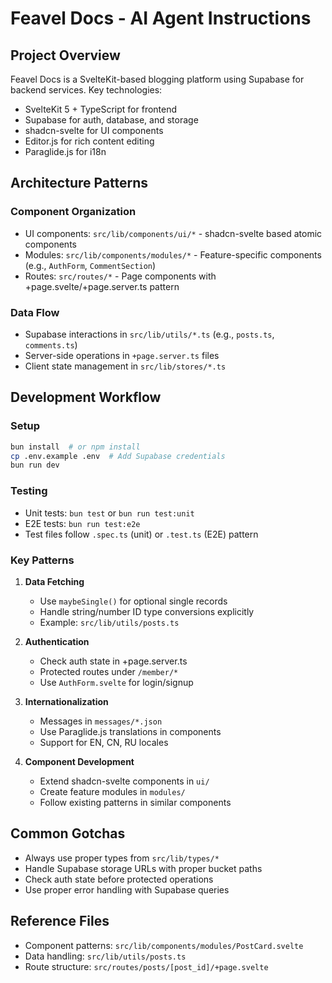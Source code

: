# Feavel Docs - AI Agent Instructions

## Project Overview

Feavel Docs is a SvelteKit-based blogging platform using Supabase for backend services. Key technologies:

- SvelteKit 5 + TypeScript for frontend
- Supabase for auth, database, and storage
- shadcn-svelte for UI components
- Editor.js for rich content editing
- Paraglide.js for i18n

## Architecture Patterns

### Component Organization

- UI components: `src/lib/components/ui/*` - shadcn-svelte based atomic components
- Modules: `src/lib/components/modules/*` - Feature-specific components (e.g., `AuthForm`, `CommentSection`)
- Routes: `src/routes/*` - Page components with +page.svelte/+page.server.ts pattern

### Data Flow

- Supabase interactions in `src/lib/utils/*.ts` (e.g., `posts.ts`, `comments.ts`)
- Server-side operations in `+page.server.ts` files
- Client state management in `src/lib/stores/*.ts`

## Development Workflow

### Setup

```bash
bun install  # or npm install
cp .env.example .env  # Add Supabase credentials
bun run dev
```

### Testing

- Unit tests: `bun test` or `bun run test:unit`
- E2E tests: `bun run test:e2e`
- Test files follow `.spec.ts` (unit) or `.test.ts` (E2E) pattern

### Key Patterns

1. **Data Fetching**
   - Use `maybeSingle()` for optional single records
   - Handle string/number ID type conversions explicitly
   - Example: `src/lib/utils/posts.ts`

2. **Authentication**
   - Check auth state in +page.server.ts
   - Protected routes under `/member/*`
   - Use `AuthForm.svelte` for login/signup

3. **Internationalization**
   - Messages in `messages/*.json`
   - Use Paraglide.js translations in components
   - Support for EN, CN, RU locales

4. **Component Development**
   - Extend shadcn-svelte components in `ui/`
   - Create feature modules in `modules/`
   - Follow existing patterns in similar components

## Common Gotchas

- Always use proper types from `src/lib/types/*`
- Handle Supabase storage URLs with proper bucket paths
- Check auth state before protected operations
- Use proper error handling with Supabase queries

## Reference Files

- Component patterns: `src/lib/components/modules/PostCard.svelte`
- Data handling: `src/lib/utils/posts.ts`
- Route structure: `src/routes/posts/[post_id]/+page.svelte`
